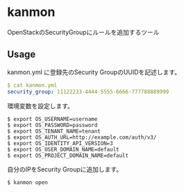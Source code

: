 # kanmon
OpenStackのSecurityGroupにルールを追加するツール

## Usage

kanmon.yml に登録先のSecurity GroupのUUIDを記述します。

```yaml
$ cat kanmon.yml
security_group: 11122233-4444-5555-6666-777788889999
```

環境変数を設定します。

```
$ export OS_USERNAME=username
$ export OS_PASSWORD=password
$ export OS_TENANT_NAME=tenant
$ export OS_AUTH_URL=http://example.com/auth/v3/
$ export OS_IDENTITY_API_VERSION=3
$ export OS_USER_DOMAIN_NAME=default
$ export OS_PROJECT_DOMAIN_NAME=default
```

自分のIPをSecurity Groupに追加します。

```
$ kanmon open
```

